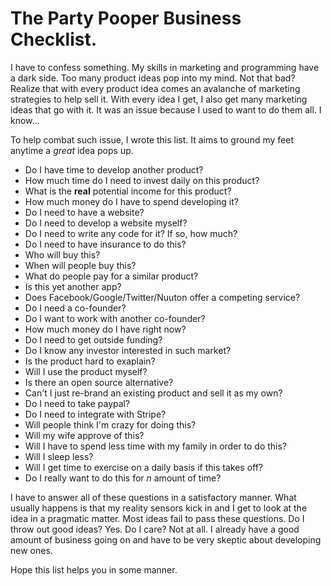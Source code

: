 The Party Pooper Business Checklist.
====================================

I have to confess something. My skills in marketing and programming have a dark side.
Too many product ideas pop into my mind. Not that bad? Realize that with every product
idea comes an avalanche of marketing strategies to help sell it. With every idea I get,
I also get many marketing ideas that go with it. It was an issue because I used
to want to do them all. I know...

To help combat such issue, I wrote this list. It aims to ground my feet anytime
a *great* idea pops up.



- Do I have time to develop another product?
- How much time do I need to invest daily on this product?
- What is the **real** potential income for this product?
- How much money do I have to spend developing it?
- Do I need to have a website?
- Do I need to develop a website myself?
- Do I need to write any code for it? If so, how much?
- Do I need to have insurance to do this?
- Who will buy this?
- When will people buy this?
- What do people pay for a similar product?
- Is this yet another app?
- Does Facebook/Google/Twitter/Nuuton offer a competing service?
- Do I need a co-founder? 
- Do I want to work with another co-founder?
- How much money do I have right now?
- Do I need to get outside funding?
- Do I know any investor interested in such market?
- Is the product hard to exaplain?
- Will I use the product myself?
- Is there an open source alternative?
- Can't I just re-brand an existing product and sell it as my own?
- Do I need to take paypal?
- Do I need to integrate with Stripe?
- Will people think I'm crazy for doing this?
- Will my wife approve of this?
- Will I have to spend less time with my family in order to do this?
- Will I sleep less?
- Will I get time to exercise on a daily basis if this takes off?
- Do I really want to do this for *n* amount of time?


I have to answer all of these questions in a satisfactory manner. What usually
happens is that my reality sensors kick in and I get to look at the idea
in a pragmatic matter. Most ideas fail to pass these questions. Do I throw out
good ideas? Yes. Do I care? Not at all. I already have a good amount of business
going on and have to be very skeptic about developing new ones.

Hope this list helps you in some manner.
